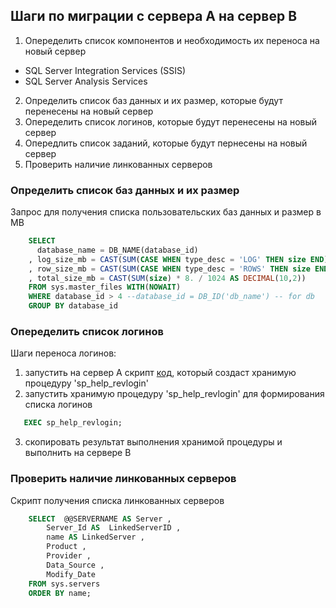 ## Шаги по миграции с сервера А на сервер В

1. Опеределить список компонентов и необходимость их переноса на новый сервер
* SQL Server Integration Services (SSIS) 
* SQL Server Analysis Services
2. Определить список баз данных и их размер, которые будут перенесены на новый сервер
3. Опеределить список логинов, которые будут перенесены на новый сервер
4. Опередлить список заданий, которые будут пернесены на новый сервер
5. Проверить наличие линкованных серверов

### Определить список баз данных и их размер

Запрос для получения списка пользовательских баз данных и размер в MB

```sql
    SELECT 
      database_name = DB_NAME(database_id)
    , log_size_mb = CAST(SUM(CASE WHEN type_desc = 'LOG' THEN size END) * 8. / 1024 AS DECIMAL(10,2))
    , row_size_mb = CAST(SUM(CASE WHEN type_desc = 'ROWS' THEN size END) * 8. / 1024 AS DECIMAL(10,2))
    , total_size_mb = CAST(SUM(size) * 8. / 1024 AS DECIMAL(10,2))
    FROM sys.master_files WITH(NOWAIT)
    WHERE database_id > 4 --database_id = DB_ID('db_name') -- for db 
    GROUP BY database_id
```

### Опеределить список логинов

Шаги переноса логинов:
1. запустить на сервер A скрипт [код](https://github.com/Inga-Z/SQL_Server/blob/main/sp_help_revlogin.sql), который создаст хранимую процедуру 'sp_help_revlogin'
2. запустить хранимую процедуру 'sp_help_revlogin' для формирования списка логинов
```sql
   EXEC sp_help_revlogin;
```
3. скопировать результат выполнения хранимой процедуры и выполнить на сервере B 

### Проверить наличие линкованных серверов

Скрипт получения списка линкованных серверов

```sql
    SELECT  @@SERVERNAME AS Server ,
        Server_Id AS  LinkedServerID ,
        name AS LinkedServer ,
        Product ,
        Provider ,
        Data_Source ,
        Modify_Date
    FROM sys.servers
    ORDER BY name;
```
